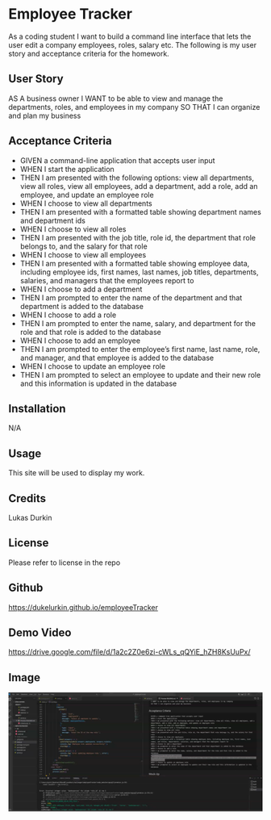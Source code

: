# Employee Tracker
As a coding student I want to build a command line interface that lets the user edit a company employees, roles, salary etc.
The following is my user story and acceptance criteria for the homework. 

## User Story


AS A business owner
I WANT to be able to view and manage the departments, roles, and employees in my company
SO THAT I can organize and plan my business


## Acceptance Criteria


* GIVEN a command-line application that accepts user input
* WHEN I start the application
* THEN I am presented with the following options: view all departments, view all roles, view all employees, add a department, add a role, add an employee, and update an employee role
* WHEN I choose to view all departments
* THEN I am presented with a formatted table showing department names and department ids
* WHEN I choose to view all roles
* THEN I am presented with the job title, role id, the department that role belongs to, and the salary for that role
* WHEN I choose to view all employees
* THEN I am presented with a formatted table showing employee data, including employee ids, first names, last names, job titles, departments, salaries, and managers that the employees report to
* WHEN I choose to add a department
* THEN I am prompted to enter the name of the department and that department is added to the database
* WHEN I choose to add a role
* THEN I am prompted to enter the name, salary, and department for the role and that role is added to the database
* WHEN I choose to add an employee
* THEN I am prompted to enter the employee’s first name, last name, role, and manager, and that employee is added to the database
* WHEN I choose to update an employee role
* THEN I am prompted to select an employee to update and their new role and this information is updated in the database 

## Installation

N/A

## Usage

This site will be used to display my work.

## Credits

Lukas Durkin

## License
Please refer to license in the repo

## Github
https://dukelurkin.github.io/employeeTracker

## Demo Video

https://drive.google.com/file/d/1a2c2Z0e6zi-cWLs_qQYiE_hZH8KsUuPx/


## Image
![image](./employeeTrackerScreenShot.png)